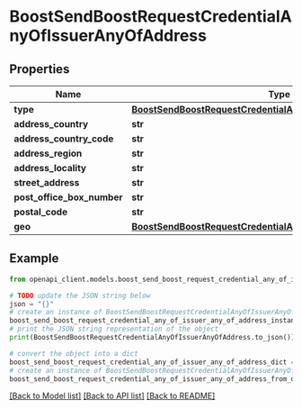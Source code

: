 # BoostSendBoostRequestCredentialAnyOfIssuerAnyOfAddress


## Properties

Name | Type | Description | Notes
------------ | ------------- | ------------- | -------------
**type** | [**BoostSendBoostRequestCredentialAnyOfIssuerAnyOfAddressType**](BoostSendBoostRequestCredentialAnyOfIssuerAnyOfAddressType.md) |  | 
**address_country** | **str** |  | [optional] 
**address_country_code** | **str** |  | [optional] 
**address_region** | **str** |  | [optional] 
**address_locality** | **str** |  | [optional] 
**street_address** | **str** |  | [optional] 
**post_office_box_number** | **str** |  | [optional] 
**postal_code** | **str** |  | [optional] 
**geo** | [**BoostSendBoostRequestCredentialAnyOfIssuerAnyOfAddressGeo**](BoostSendBoostRequestCredentialAnyOfIssuerAnyOfAddressGeo.md) |  | [optional] 

## Example

```python
from openapi_client.models.boost_send_boost_request_credential_any_of_issuer_any_of_address import BoostSendBoostRequestCredentialAnyOfIssuerAnyOfAddress

# TODO update the JSON string below
json = "{}"
# create an instance of BoostSendBoostRequestCredentialAnyOfIssuerAnyOfAddress from a JSON string
boost_send_boost_request_credential_any_of_issuer_any_of_address_instance = BoostSendBoostRequestCredentialAnyOfIssuerAnyOfAddress.from_json(json)
# print the JSON string representation of the object
print(BoostSendBoostRequestCredentialAnyOfIssuerAnyOfAddress.to_json())

# convert the object into a dict
boost_send_boost_request_credential_any_of_issuer_any_of_address_dict = boost_send_boost_request_credential_any_of_issuer_any_of_address_instance.to_dict()
# create an instance of BoostSendBoostRequestCredentialAnyOfIssuerAnyOfAddress from a dict
boost_send_boost_request_credential_any_of_issuer_any_of_address_from_dict = BoostSendBoostRequestCredentialAnyOfIssuerAnyOfAddress.from_dict(boost_send_boost_request_credential_any_of_issuer_any_of_address_dict)
```
[[Back to Model list]](../README.md#documentation-for-models) [[Back to API list]](../README.md#documentation-for-api-endpoints) [[Back to README]](../README.md)


